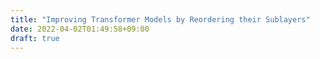 ```yaml
---
title: "Improving Transformer Models by Reordering their Sublayers"
date: 2022-04-02T01:49:58+09:00
draft: true
---
```


